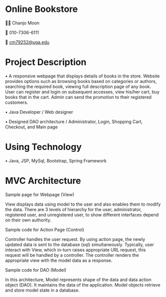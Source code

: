 # Online Bookstore

👨‍🔧 Chanjo Moon

📱 010-7306-6111

📧 cm79252@uga.edu



# Project Description

• A responsive webpage that displays details of books in the store. 
Website provides options such as browsing books based on categories or authors, 
searching the required book, viewing full description page of any book. 
User can register and login on subsequent accesses, view his/her cart, buy books that in the cart. 
Admin can send the promotion to their registered customers.

• Java Developer / Web designer

• Designed DAO architecture / Administrator, Login, Shopping Cart, Checkout, and Main page

# Using Technology
• Java, JSP, MySql, Bootstrap, Spring Framework

# MVC Architecture

Sample page for Webpage (View)

View displays data using model to the user and also enables them to modify the data. 
There are 3 levels of hierarchy for the user, administrator, registered user, and unregistered user, 
to show different interfaces depend on their own authority.

Sample code for Action Page (Control)

Controller handles the user request. By using action page, the newly updated data is sent to the database (sql) simultaneously. 
Typically, user interact with View, which in-turn raises appropriate URL request, this request will be handled by a controller. 
The controller renders the appropriate view with the model data as a response.

Sample code for DAO (Model)

In this architecture, Model represents shape of the data and data action object (DAO). 
It maintains the data of the application. Model objects retrieve and store model state in a database.

